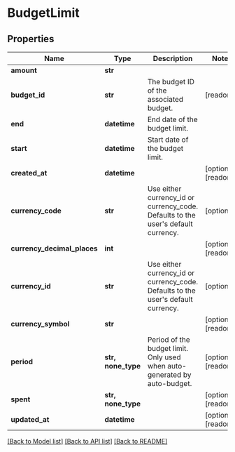 # BudgetLimit


## Properties
Name | Type | Description | Notes
------------ | ------------- | ------------- | -------------
**amount** | **str** |  | 
**budget_id** | **str** | The budget ID of the associated budget. | [readonly] 
**end** | **datetime** | End date of the budget limit. | 
**start** | **datetime** | Start date of the budget limit. | 
**created_at** | **datetime** |  | [optional] [readonly] 
**currency_code** | **str** | Use either currency_id or currency_code. Defaults to the user&#39;s default currency. | [optional] 
**currency_decimal_places** | **int** |  | [optional] [readonly] 
**currency_id** | **str** | Use either currency_id or currency_code. Defaults to the user&#39;s default currency. | [optional] 
**currency_symbol** | **str** |  | [optional] [readonly] 
**period** | **str, none_type** | Period of the budget limit. Only used when auto-generated by auto-budget. | [optional] [readonly] 
**spent** | **str, none_type** |  | [optional] [readonly] 
**updated_at** | **datetime** |  | [optional] [readonly] 

[[Back to Model list]](../README.md#documentation-for-models) [[Back to API list]](../README.md#documentation-for-api-endpoints) [[Back to README]](../README.md)


